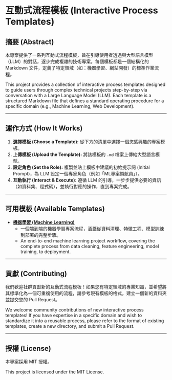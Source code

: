 # 互動式流程模板 (Interactive Process Templates)

## 摘要 (Abstract)

本專案提供了一系列互動式流程模板，旨在引導使用者透過與大型語言模型（LLM）的對話，逐步完成複雜的技術專案。每個模板都是一個結構化的 Markdown 文件，定義了特定領域（如：機器學習、網站開發）的標準作業流程。

This project provides a collection of interactive process templates designed to guide users through complex technical projects step-by-step via conversation with a Large Language Model (LLM). Each template is a structured Markdown file that defines a standard operating procedure for a specific domain (e.g., Machine Learning, Web Development).

---

## 運作方式 (How It Works)

1.  **選擇模板 (Choose a Template):** 從下方的清單中選擇一個您感興趣的專案模板。
2.  **上傳模板 (Upload the Template):** 將該模板的 `.md` 檔案上傳給大型語言模型。
3.  **設定角色 (Set the Role):** 複製並貼上模板中建議的初始提示詞 (Initial Prompt)，為 LLM 設定一個專家角色（例如「ML專案領航員」）。
4.  **互動執行 (Interact & Execute):** 遵循 LLM 的引導，一步步提供必要的資訊（如資料集、程式碼），並執行對應的操作，直到專案完成。

---

## 可用模板 (Available Templates)

*   **[機器學習 (Machine Learning)](./ML/README.md)**
    *   一個端到端的機器學習專案流程，涵蓋從資料清理、特徵工程、模型訓練到部署的完整步驟。
    *   An end-to-end machine learning project workflow, covering the complete process from data cleaning, feature engineering, model training, to deployment.

---

## 貢獻 (Contributing)

我們歡迎社群貢獻新的互動式流程模板！如果您有特定領域的專業知識，並希望將其標準化為一個可重複使用的流程，請參考現有模板的格式，建立一個新的資料夾並提交您的 Pull Request。

We welcome community contributions of new interactive process templates! If you have expertise in a specific domain and wish to standardize it into a reusable process, please refer to the format of existing templates, create a new directory, and submit a Pull Request.

---

## 授權 (License)

本專案採用 MIT 授權。

This project is licensed under the MIT License.
